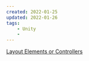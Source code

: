 ```yaml
---
created: 2022-01-25
updated: 2022-01-26
tags:
    - Unity
    - 
---
```

[Layout Elements or Controllers](UGUI/Layout%20Elements%20or%20Controllers.md)